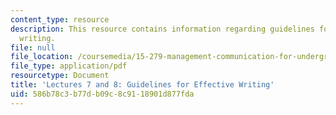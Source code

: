 ```yaml
---
content_type: resource
description: This resource contains information regarding guidelines for effective
  writing.
file: null
file_location: /coursemedia/15-279-management-communication-for-undergraduates-fall-2012/586b78c3b77db09c8c9118901d877fda_MIT15_279F12_lec07and08.pdf
file_type: application/pdf
resourcetype: Document
title: 'Lectures 7 and 8: Guidelines for Effective Writing'
uid: 586b78c3-b77d-b09c-8c91-18901d877fda
---
```

